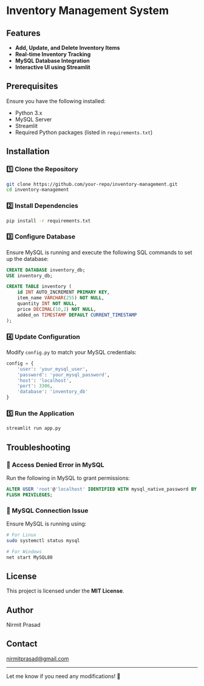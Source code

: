 # Inventory Management System  

## Features  

- **Add, Update, and Delete Inventory Items**  
- **Real-time Inventory Tracking**  
- **MySQL Database Integration**  
- **Interactive UI using Streamlit**  

## Prerequisites  

Ensure you have the following installed:  

- Python 3.x  
- MySQL Server  
- Streamlit  
- Required Python packages (listed in `requirements.txt`)  

## Installation  

### 1️⃣ Clone the Repository  

```bash
git clone https://github.com/your-repo/inventory-management.git
cd inventory-management
```

### 2️⃣ Install Dependencies  

```bash
pip install -r requirements.txt
```

### 3️⃣ Configure Database  

Ensure MySQL is running and execute the following SQL commands to set up the database:  

```sql
CREATE DATABASE inventory_db;
USE inventory_db;

CREATE TABLE inventory (
    id INT AUTO_INCREMENT PRIMARY KEY,
    item_name VARCHAR(255) NOT NULL,
    quantity INT NOT NULL,
    price DECIMAL(10,2) NOT NULL,
    added_on TIMESTAMP DEFAULT CURRENT_TIMESTAMP
);
```

### 4️⃣ Update Configuration  

Modify `config.py` to match your MySQL credentials:  

```python
config = {
    'user': 'your_mysql_user',
    'password': 'your_mysql_password',
    'host': 'localhost',
    'port': 3306,
    'database': 'inventory_db'
}
```

### 5️⃣ Run the Application  

```bash
streamlit run app.py
```

## Troubleshooting  

### 🔹 Access Denied Error in MySQL  

Run the following in MySQL to grant permissions:  

```sql
ALTER USER 'root'@'localhost' IDENTIFIED WITH mysql_native_password BY 'your_password';
FLUSH PRIVILEGES;
```

### 🔹 MySQL Connection Issue  

Ensure MySQL is running using:  

```bash
# For Linux
sudo systemctl status mysql  

# For Windows
net start MySQL80  
```

## License  

This project is licensed under the **MIT License**.  

## Author  
Nirmit Prasad


## Contact
nirmitprasad@gmail.com

---

Let me know if you need any modifications! 🚀
